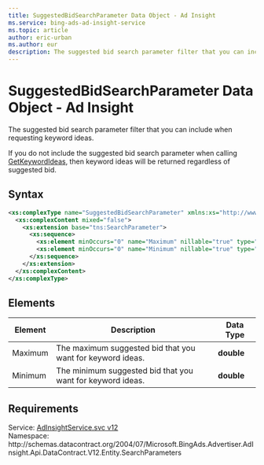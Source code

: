 ```yaml
---
title: SuggestedBidSearchParameter Data Object - Ad Insight
ms.service: bing-ads-ad-insight-service
ms.topic: article
author: eric-urban
ms.author: eur
description: The suggested bid search parameter filter that you can include when requesting keyword ideas.
---
```

# SuggestedBidSearchParameter Data Object - Ad Insight
The suggested bid search parameter filter that you can include when requesting keyword ideas.

If you do not include the suggested bid search parameter when calling [GetKeywordIdeas](getkeywordideas.md), then keyword ideas will be returned regardless of suggested bid.

## Syntax
```xml
<xs:complexType name="SuggestedBidSearchParameter" xmlns:xs="http://www.w3.org/2001/XMLSchema">
  <xs:complexContent mixed="false">
    <xs:extension base="tns:SearchParameter">
      <xs:sequence>
        <xs:element minOccurs="0" name="Maximum" nillable="true" type="xs:double" />
        <xs:element minOccurs="0" name="Minimum" nillable="true" type="xs:double" />
      </xs:sequence>
    </xs:extension>
  </xs:complexContent>
</xs:complexType>
```

## <a name="elements"></a>Elements


|Element|Description|Data Type|
|-----------|---------------|-------------|
|<a name="maximum"></a>Maximum|The maximum suggested bid that you want for keyword ideas.|**double**|
|<a name="minimum"></a>Minimum|The minimum suggested bid that you want for keyword ideas.|**double**|

## Requirements
Service: [AdInsightService.svc v12](https://adinsight.api.bingads.microsoft.com/Api/Advertiser/AdInsight/v12/AdInsightService.svc)  
Namespace: http\://schemas.datacontract.org/2004/07/Microsoft.BingAds.Advertiser.AdInsight.Api.DataContract.V12.Entity.SearchParameters  

